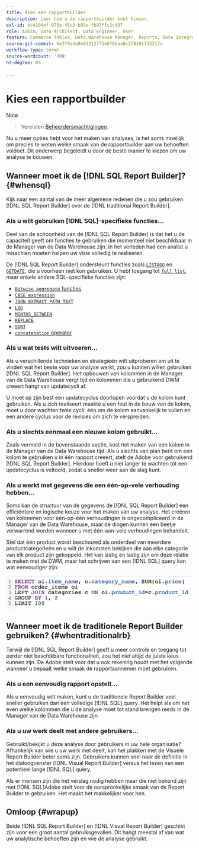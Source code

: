 ```yaml
---
title: Kies een rapportbuilder
description: Leer hoe u de rapportbuilder kunt kiezen.
exl-id: ec4204ef-975e-45c3-b09e-fb97ffc2c497
role: Admin, Data Architect, Data Engineer, User
feature: Commerce Tables, Data Warehouse Manager, Reports, Data Integration
source-git-commit: 6e2f9e4a9e91212771e6f6baa8c2f8101125217a
workflow-type: tm+mt
source-wordcount: '709'
ht-degree: 0%

---
```


# Kies een rapportbuilder

>[!NOTE]
>>Vereisten [Beheerdersmachtigingen](../../administrator/user-management/user-management.md).

Nu u meer opties hebt voor het maken van analyses, is het soms moeilijk om precies te weten welke smaak van de rapportbuilder aan uw behoeften voldoet. Dit onderwerp begeleidt u door de beste manier te kiezen om uw analyse te bouwen.

## Wanneer moet ik de [!DNL SQL Report Builder]? {#whensql}

Kijk naar een aantal van de meer algemene redenen die u zou gebruiken [!DNL SQL Report Builder] over de [!DNL traditional Report Builder].

### Als u wilt gebruiken [!DNL SQL]-specifieke functies...

Deel van de schoonheid van de [!DNL SQL Report Builder] is dat het u de capaciteit geeft om functies te gebruiken die momenteel niet beschikbaar in de Manager van de Data Warehouse zijn. In het verleden had een analist u misschien moeten helpen uw visie volledig te realiseren.

De [!DNL SQL Report Builder] ondersteunt functies zoals [`LISTAGG`](https://docs.aws.amazon.com/redshift/latest/dg/r_LISTAGG.html) en [`GETDATE`](https://docs.aws.amazon.com/redshift/latest/dg/r_GETDATE.html), die u voorheen niet kon gebruiken. U hebt toegang tot [`full list`](https://docs.aws.amazon.com/redshift/latest/dg/c_SQL_functions.html), maar enkele andere SQL-specifieke functies zijn:

* [`Bitwise aggregate` functies](https://docs.aws.amazon.com/redshift/latest/dg/c_bitwise_aggregate_functions.html)
* [`CASE expression`](https://docs.aws.amazon.com/redshift/latest/dg/r_CASE_function.html)
* [`JSON_EXTRACT_PATH_TEXT`](https://docs.aws.amazon.com/redshift/latest/dg/JSON_EXTRACT_PATH_TEXT.html)
* [`LOG`](https://docs.aws.amazon.com/redshift/latest/dg/r_LOG.html)
* [`MONTHS_BETWEEN`](https://docs.aws.amazon.com/redshift/latest/dg/r_MONTHS_BETWEEN_function.html)
* [`REPLACE`](https://docs.aws.amazon.com/redshift/latest/dg/r_REPLACE.html)
* [`SQRT`](https://docs.aws.amazon.com/redshift/latest/dg/r_SQRT.html)
* [`concatenation` operator](https://docs.aws.amazon.com/redshift/latest/dg/r_concat_op.html)

### Als u wat tests wilt uitvoeren...

Als u verschillende technieken en strategieën wilt uitproberen om uit te vinden wat het beste voor uw analyse werkt, zou u kunnen willen gebruiken [!DNL SQL Report Builder]. Het opbouwen van kolommen in de Manager van de Data Warehouse vergt tijd en kolommen die u gebruikend DWM creeert hangt van updatecycli af.

U moet op zijn best een updatecyclus doorlopen voordat u de kolom kunt gebruiken. Als u zich realiseert maakte u een fout in de bouw van de kolom, moet u door wachten *twee* cycli: één om de kolom aanvankelijk te vullen en een andere cyclus voor de revisies om zich te verspreiden.

### Als u slechts eenmaal een nieuwe kolom gebruikt...

Zoals vermeld in de bovenstaande sectie, kost het maken van een kolom in de Manager van de Data Warehouse tijd. Als u slechts van plan bent om een kolom te gebruiken u in één rapport creeert, stelt de Adobe voor gebruikend [!DNL SQL Report Builder]. Hierdoor hoeft u niet langer te wachten tot een updatecyclus is voltooid, zodat u sneller weer aan de slag kunt.

### Als u werkt met gegevens die een één-op-vele verhouding hebben...

Soms kan de structuur van de gegevens de [!DNL SQL Report Builder] een efficiëntere en logische keuze voor het maken van uw analyse. Het creëren van kolommen voor één-op-één verhoudingen is ongecompliceerd in de Manager van de Data Warehouse, maar de dingen kunnen een beetje verwarrend worden wanneer u met één-aan-vele verhoudingen behandelt.

Stel dat één product wordt beschouwd als onderdeel van meerdere productcategorieën en u wilt de inkomsten bekijken die aan elke categorie van elk product zijn gekoppeld. Het kan lastig en lastig zijn om deze relatie te maken met de DWM, maar het schrijven van een [!DNL SQL] query kan wat eenvoudiger zijn:

![](../../assets/When_should_I_use_the_RB_2.png)

## Wanneer moet ik de traditionele Report Builder gebruiken? {#whentraditionalrb}

Terwijl de [!DNL SQL Report Builder] geeft u meer controle en toegang tot eerder niet beschikbare functionaliteit, zou het niet altijd de juiste keus kunnen zijn. De Adobe stelt voor dat u ook rekening houdt met het volgende wanneer u bepaalt welke smaak de rapportaannemer moet gebruiken.

### Als u een eenvoudig rapport opstelt...

Als u eenvoudig wilt maken, kunt u de traditionele Report Builder veel sneller gebruiken dan een volledige [!DNL SQL] query. Het helpt als om het even welke kolommen die u de analyse moet tot stand brengen reeds in de Manager van de Data Warehouse zijn.

### Als u uw werk deelt met andere gebruikers...

Gebruikt/bekijkt u deze analyse door gebruikers in uw hele organisatie? Afhankelijk van wie u uw werk met deelt, kan het plakken met de Visuele Report Builder beter soms zijn. Gebruikers kunnen snel naar de definitie in het dialoogvenster [!DNL Visual Report Builder] versus het lezen van een potentieel lange [!DNL SQL] query.

Als er mensen zijn die het verslag nodig hebben maar die niet bekend zijn met [!DNL SQL]Adobe stelt voor de oorspronkelijke smaak van de Report Builder te gebruiken. Het maakt het makkelijker voor hen.

## Omloop {#wrapup}

Beide [!DNL SQL Report Builder] en [!DNL Visual Report Builder] geschikt zijn voor een groot aantal gebruiksgevallen. Dit hangt meestal af van wat uw analytische behoeften zijn en wie de analyse gebruikt.
